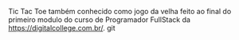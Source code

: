 Tic Tac Toe também conhecido como jogo da velha feito ao final do primeiro modulo
do curso de Programador FullStack da https://digitalcollege.com.br/.
git